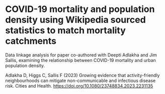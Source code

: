 # COVID-19 mortality and population density using Wikipedia sourced statistics to match mortality catchments
Data linkage analysis for paper co-authored with Deepti Adlakha and Jim Sallis, examining the relationship between COVID-19 mortality and urban population density.

Adlakha D, Higgs C, Sallis F (2023) Growing evidence that activity-friendly neighbourhoods can mitigate non-communicable and infectious disease risk. Cities and Health. https://doi.org/10.1080/23748834.2023.2231135
